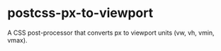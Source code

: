 # postcss-px-to-viewport
A CSS post-processor that converts px to viewport units (vw, vh, vmin, vmax).
